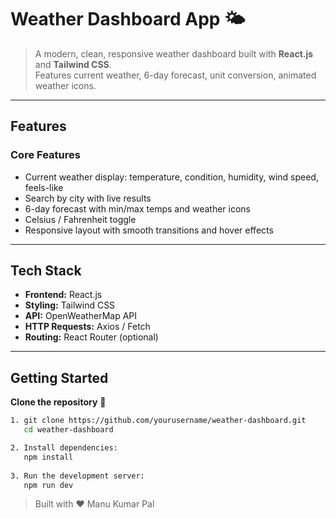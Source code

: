 # Weather Dashboard App 🌤️

> A modern, clean, responsive weather dashboard built with **React.js** and **Tailwind CSS**.  
Features current weather, 6-day forecast, unit conversion, animated weather icons.
---

## **Features**

### Core Features
- Current weather display: temperature, condition, humidity, wind speed, feels-like
- Search by city with live results
- 6-day forecast with min/max temps and weather icons
- Celsius / Fahrenheit toggle
- Responsive layout with smooth transitions and hover effects

---

## **Tech Stack**
- **Frontend:** React.js
- **Styling:** Tailwind CSS
- **API:** OpenWeatherMap API
- **HTTP Requests:** Axios / Fetch
- **Routing:** React Router (optional)

---

## **Getting Started**

**Clone the repository** 🐙

```bash
1. git clone https://github.com/yourusername/weather-dashboard.git
   cd weather-dashboard

2. Install dependencies:
   npm install
   
3. Run the development server:
   npm run dev
   ```


> Built with ❤️ Manu Kumar Pal
